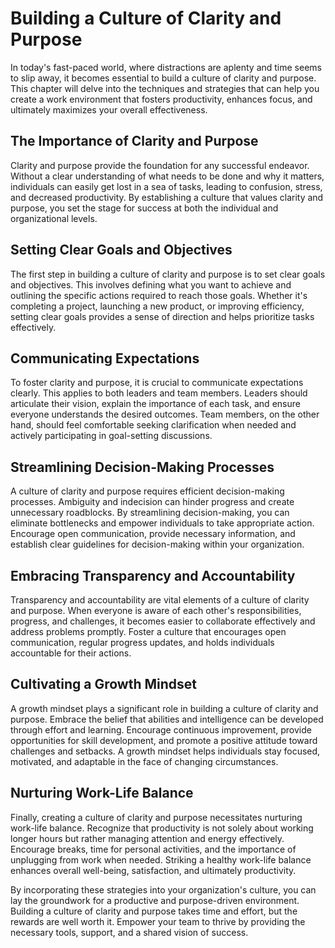 # Building a Culture of Clarity and Purpose

In today's fast-paced world, where distractions are aplenty and time seems to slip away, it becomes essential to build a culture of clarity and purpose. This chapter will delve into the techniques and strategies that can help you create a work environment that fosters productivity, enhances focus, and ultimately maximizes your overall effectiveness.

## The Importance of Clarity and Purpose

Clarity and purpose provide the foundation for any successful endeavor. Without a clear understanding of what needs to be done and why it matters, individuals can easily get lost in a sea of tasks, leading to confusion, stress, and decreased productivity. By establishing a culture that values clarity and purpose, you set the stage for success at both the individual and organizational levels.

## Setting Clear Goals and Objectives

The first step in building a culture of clarity and purpose is to set clear goals and objectives. This involves defining what you want to achieve and outlining the specific actions required to reach those goals. Whether it's completing a project, launching a new product, or improving efficiency, setting clear goals provides a sense of direction and helps prioritize tasks effectively.

## Communicating Expectations

To foster clarity and purpose, it is crucial to communicate expectations clearly. This applies to both leaders and team members. Leaders should articulate their vision, explain the importance of each task, and ensure everyone understands the desired outcomes. Team members, on the other hand, should feel comfortable seeking clarification when needed and actively participating in goal-setting discussions.

## Streamlining Decision-Making Processes

A culture of clarity and purpose requires efficient decision-making processes. Ambiguity and indecision can hinder progress and create unnecessary roadblocks. By streamlining decision-making, you can eliminate bottlenecks and empower individuals to take appropriate action. Encourage open communication, provide necessary information, and establish clear guidelines for decision-making within your organization.

## Embracing Transparency and Accountability

Transparency and accountability are vital elements of a culture of clarity and purpose. When everyone is aware of each other's responsibilities, progress, and challenges, it becomes easier to collaborate effectively and address problems promptly. Foster a culture that encourages open communication, regular progress updates, and holds individuals accountable for their actions.

## Cultivating a Growth Mindset

A growth mindset plays a significant role in building a culture of clarity and purpose. Embrace the belief that abilities and intelligence can be developed through effort and learning. Encourage continuous improvement, provide opportunities for skill development, and promote a positive attitude toward challenges and setbacks. A growth mindset helps individuals stay focused, motivated, and adaptable in the face of changing circumstances.

## Nurturing Work-Life Balance

Finally, creating a culture of clarity and purpose necessitates nurturing work-life balance. Recognize that productivity is not solely about working longer hours but rather managing attention and energy effectively. Encourage breaks, time for personal activities, and the importance of unplugging from work when needed. Striking a healthy work-life balance enhances overall well-being, satisfaction, and ultimately productivity.

By incorporating these strategies into your organization's culture, you can lay the groundwork for a productive and purpose-driven environment. Building a culture of clarity and purpose takes time and effort, but the rewards are well worth it. Empower your team to thrive by providing the necessary tools, support, and a shared vision of success.
